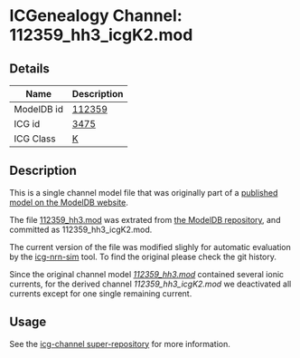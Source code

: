 # ICGenealogy Channel: 112359\_hh3\_icgK2.mod

## Details

Name | Description
---- | -----------
ModelDB id | [112359](http://senselab.med.yale.edu/ModelDB/ShowModel.cshtml?model=112359)
ICG id | [3475](http://icg.neurotheory.ox.ac.uk/channels/1/3475)
ICG Class | [K](http://icg.neurotheory.ox.ac.uk/channels/1)

## Description

This is a single channel model file that was originally part of a [published model on the ModelDB website](http://senselab.med.yale.edu/ModelDB/ShowModel.cshtml?model=112359).


The file [112359\_hh3.mod](112359_hh3_icgK2.mod) was extrated from [the ModelDB repository](http://senselab.med.yale.edu/ModelDB/ShowModel.cshtml?model=112359), and committed as 112359\_hh3\_icgK2.mod.

The current version of the file was modified slighly for automatic evaluation by the [icg-nrn-sim](https://github.com/icgenealogy/icg-nrn-sim) tool. To find the original please check the git history.

Since the original channel model *[112359\_hh3.mod](http://senselab.med.yale.edu/ModelDB/ShowModel.cshtml?model=112359)* contained several ionic currents, for the derived channel *112359\_hh3\_icgK2.mod* we deactivated all currents except for one single remaining current.


## Usage

See the [icg-channel super-repository](https://github.com/icgenealogy/icg-channels) for more information.